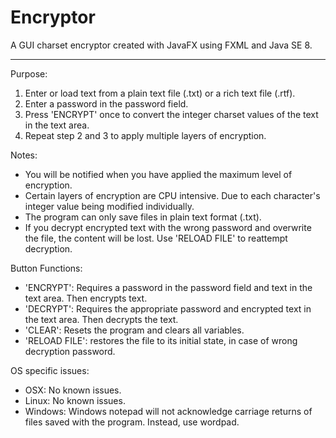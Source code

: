 # Encryptor

A GUI charset encryptor created with JavaFX using FXML and Java SE 8.

---------------------------------------------------------------------

Purpose: 

1. Enter or load text from a plain text file (.txt) or a rich text file (.rtf).
2. Enter a password in the password field.
3. Press 'ENCRYPT' once to convert the integer charset values of the text in the text area.
4. Repeat step 2 and 3 to apply multiple layers of encryption.

Notes:

- You will be notified when you have applied the maximum level of encryption.
- Certain layers of encryption are CPU intensive. Due to each character's integer value being modified individually.
- The program can only save files in plain text format (.txt).
- If you decrypt encrypted text with the wrong password and overwrite the file, the content will be lost. Use 'RELOAD FILE' to reattempt decryption.

Button Functions:

- 'ENCRYPT': Requires a password in the password field and text in the text area. Then encrypts text.
- 'DECRYPT': Requires the appropriate password and encrypted text in the text area. Then decrypts the text.
- 'CLEAR': Resets the program and clears all variables.
- 'RELOAD FILE': restores the file to its initial state, in case of wrong decryption password.

OS specific issues:

- OSX: No known issues.
- Linux: No known issues.
- Windows: Windows notepad will not acknowledge carriage returns of files saved with the program. Instead, use wordpad.

